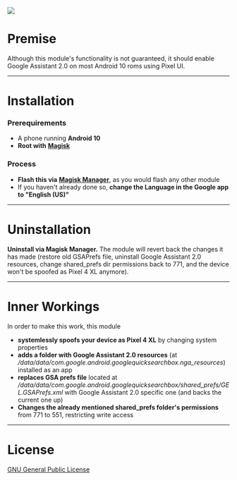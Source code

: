 ![](https://i.imgur.com/QJkngBt.png)

# Premise
Although this module's functionality is not guaranteed, it should enable Google Assistant 2.0 on most Android 10 roms using Pixel UI.

---

# Installation
### Prerequirements
- A phone running **Android 10**
- **Root with** [**Magisk**](https://magiskmanager.com/)
### Process
- **Flash this via** [**Magisk Manager**](https://magiskmanager.com/), as you would flash any other module
- If you haven't already done so, **change the Language in the Google app to "English (US)"**

---

# Uninstallation
**Uninstall via Magisk Manager.** The module will revert back the changes it has made (restore old GSAPrefs file, uninstall Google Assistant 2.0 resources, change shared_prefs dir permissions back to 771, and the device won't be spoofed as Pixel 4 XL anymore).

---

# Inner Workings
In order to make this work, this module
- **systemlessly spoofs your device as Pixel 4 XL** by changing system properties
- **adds a folder with Google Assistant 2.0 resources** (at */data/data/com.google.android.googlequicksearchbox.nga_resources*) installed as an app
- **replaces GSA prefs file** located at */data/data/com.google.android.googlequicksearchbox/shared_prefs/GEL.GSAPrefs.xml* with Google Assistant 2.0 specific one (and backs the current one up)
- **Changes the already mentioned shared_prefs folder's permissions** from 771 to 551, restricting write access

---

# License
[GNU General Public License](https://www.gnu.org/licenses/gpl-3.0.en.html)
